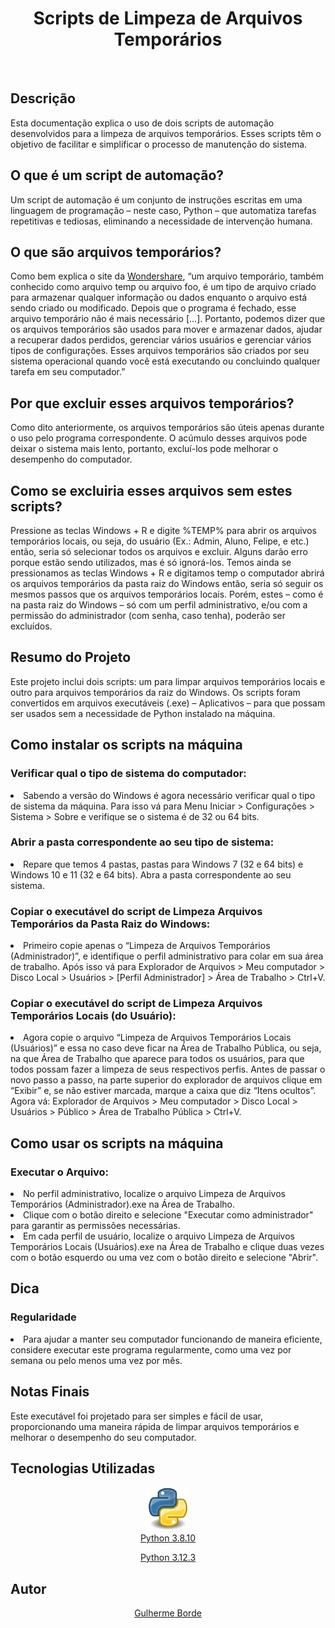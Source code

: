<!DOCTYPE html>
<html

<body>
  <h1 align="center">Scripts de Limpeza de Arquivos Temporários</h1>
</br>
  <h2>Descrição</h2>
Esta documentação explica o uso de dois scripts de automação desenvolvidos para a limpeza de arquivos temporários. Esses scripts têm o objetivo de facilitar e simplificar o processo de manutenção do sistema.

  <h2>O que é um script de automação?</h2>
  <p>Um script de automação é um conjunto de instruções escritas em uma linguagem de programação – neste caso, Python – que automatiza tarefas repetitivas e tediosas, eliminando a necessidade de intervenção humana.</p>

  <h2>O que são arquivos temporários?</h2>
  <p>Como bem explica o site da <a href="https://recoverit.wondershare.com.br/file-recovery/what-are-temporary-files.html">Wondershare</a>, “um arquivo temporário, também conhecido como arquivo temp ou arquivo foo, é um tipo de arquivo criado para armazenar qualquer informação ou dados enquanto o arquivo está sendo criado ou modificado. Depois que o programa é fechado, esse arquivo temporário não é mais necessário [...]. Portanto, podemos dizer que os arquivos temporários são usados para mover e armazenar dados, ajudar a recuperar dados perdidos, gerenciar vários usuários e gerenciar vários tipos de configurações. Esses arquivos temporários são criados por seu sistema operacional quando você está executando ou concluindo qualquer tarefa em seu computador.”</p>

  <h2>Por que excluir esses arquivos temporários?</h2>
  <p>Como dito anteriormente, os arquivos temporários são úteis apenas durante o uso pelo programa correspondente. O acúmulo desses arquivos pode deixar o sistema mais lento, portanto, excluí-los pode melhorar o desempenho do computador.</p>

  <h2>Como se excluiria esses arquivos sem estes scripts?</h2>
  <p>Pressione as teclas Windows + R e digite %TEMP% para abrir os arquivos temporários locais, ou seja, do usuário (Ex.: Admin, Aluno, Felipe, e etc.) então, seria só selecionar todos os arquivos e excluir. Alguns darão erro porque estão sendo utilizados, mas é só ignorá-los. Temos ainda se pressionamos as teclas Windows + R e digitamos temp o computador abrirá os arquivos temporários da pasta raiz do Windows então, seria só seguir os mesmos passos que os arquivos temporários locais. Porém, estes – como é na pasta raiz do Windows – só com um perfil administrativo, e/ou com a permissão do administrador (com senha, caso tenha), poderão ser excluídos.</p>

  <h2>Resumo do Projeto</h2>
  <p>Este projeto inclui dois scripts: um para limpar arquivos temporários locais e outro para arquivos temporários da raiz do Windows. Os scripts foram convertidos em arquivos executáveis (.exe) – Aplicativos – para que possam ser usados sem a necessidade de Python instalado na máquina.</p>

  <h2>Como instalar os scripts na máquina</h2>
  
  <h3>Verificar qual o tipo de sistema do computador:</h3>
  <li>Sabendo a versão do Windows é agora necessário verificar qual o tipo de sistema da máquina. Para isso vá para Menu Iniciar > Configurações > Sistema > Sobre e verifique se o sistema é de 32 ou 64 bits. </li>

  <h3>Abrir a pasta correspondente ao seu tipo de sistema:</h3>
  <li>Repare que temos 4 pastas, pastas para Windows 7 (32 e 64 bits) e Windows 10 e 11 (32 e 64 bits). Abra a pasta correspondente ao seu sistema.</li>

  <h3>Copiar o executável do script de Limpeza Arquivos Temporários da Pasta Raiz do Windows:</h3>
  <li>Primeiro copie apenas o “Limpeza de Arquivos Temporários (Administrador)”, e identifique o perfil administrativo para colar em sua área de trabalho. Após isso vá para Explorador de Arquivos > Meu computador > Disco Local > Usuários > [Perfil Administrador] > Área de Trabalho > Ctrl+V. </li>

  <h3>Copiar o executável do script de Limpeza Arquivos Temporários Locais (do Usuário):</h3>
  <li>Agora copie o arquivo “Limpeza de Arquivos Temporários Locais (Usuários)” e essa no caso deve ficar na Área de Trabalho Pública, ou seja, na que Área de Trabalho que aparece para todos os usuários, para que todos possam fazer a limpeza de seus respectivos perfis. Antes de passar o novo passo a passo, na parte superior do explorador de arquivos clique em “Exibir” e, se não estiver marcada, marque a caixa que diz “Itens ocultos”. Agora vá: Explorador de Arquivos > Meu computador > Disco Local > Usuários > Público > Área de Trabalho Pública > Ctrl+V.</li>

   <h2>Como usar os scripts na máquina</h2>
  
  <h3>Executar o Arquivo:</h3>
  <li>No perfil administrativo, localize o arquivo Limpeza de Arquivos Temporários (Administrador).exe na Área de Trabalho. </li>
  <li>Clique com o botão direito e selecione "Executar como administrador" para garantir as permissões necessárias.</li>
  <li>Em cada perfil de usuário, localize o arquivo Limpeza de Arquivos Temporários Locais (Usuários).exe na Área de Trabalho e clique duas vezes com o botão esquerdo ou uma vez com o botão direito e selecione "Abrir".  </li>

  <h2>Dica</h2>
  <h3>Regularidade</h3>
  <li>Para ajudar a manter seu computador funcionando de maneira eficiente, considere executar este programa regularmente, como uma vez por semana ou pelo menos uma vez por mês. </li>

  <h2>Notas Finais</h2>
  <p>Este executável foi projetado para ser simples e fácil de usar, proporcionando uma maneira rápida de limpar arquivos temporários e melhorar o desempenho do seu computador. </p>

  <h2>Tecnologias Utilizadas</h2>
  <div align="center">
   <img src="img readme/Python.png" height="70" width="70">
    </br>
 <a href="https://www.python.org/downloads/release/python-3810/">Python 3.8.10</a> 

 <a href="https://www.python.org/downloads/release/python-3123/">Python 3.12.3</a>
   </div>

<h2>Autor</h2>  
<div align="center">
<a href="https://github.com/bordeguilherme">Gulherme Borde</a>
  </div>
